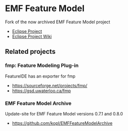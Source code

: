 # EMF Feature Model

Fork of the now archived EMF Feature Model project

* [Eclipse Project](https://projects.eclipse.org/projects/modeling.emft.featuremodel)
* [Eclipse Project Wiki](https://wiki.eclipse.org/EMF_Feature_Model)

## Related projects

### fmp: Feature Modeling Plug-in

FeatureIDE has an exporter for fmp

* https://sourceforge.net/projects/fmp/
* https://gsd.uwaterloo.ca/fmp

### EMF Feature Model Archive

Update-site for EMF Feature Model versions 0.7.1 and 0.8.0

* https://github.com/kopl/EMFFeatureModelArchive
